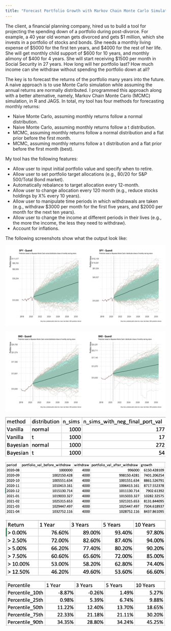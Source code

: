 ```yaml
---
title: "Forecast Portfolio Growth with Markov Chain Monte Carlo Simulation"
---
```


The client, a financial planning company, hired us to build a tool for projecting the spending down of a portfolio during post-divorce. For example, a 40 year old woman gets divorced and gets $1 million, which she invests in a portfolio of stocks and bonds. She needs a monthly living expense of $5000 for the first ten years, and $4000 for the rest of her life. She will get monthly child support of $600 for 10 years, and monthly alimony of $400 for 4 years. She will start receiving $1500 per month in Social Security in 27 years. How long will her portfolio last? How much income can she withdraw without spending the portfolio down at all?

The key is to forecast the returns of the portfolio many years into the future. A naive approach is to use Monte Carlo simulation while assuming the annual returns are normally distributed. I programmed this approach along with a better alternative, namely, Markov Chain Monte Carlo (MCMC) simulation, in R and JAGS. In total, my tool has four methods for forecasting monthly returns:

- Naive Monte Carlo, assuming monthly returns follow a normal distribution.
- Naive Monte Carlo, assuming monthly returns follow a t distribution.
- MCMC, assuming monthly returns follow a normal distribution and a flat prior before the first month.
- MCMC, assuming monthly returns follow a t distribution and a flat prior before the first month (best).

My tool has the following features:

- Allow user to input initial portfolio value and specify when to retire.
- Allow user to set portfolio target allocations (e.g., 80/20 for S&P 500/Total Bond market).
- Automatically rebalance to target allocation every 12-month.
- Allow user to change allocation every 120 month (e.g., reduce stocks holdings by X% every 10 years).
- Allow user to manipulate time periods in which withdrawals are taken (e.g., withdraw $3000 per month for the first five years, and $2000 per month for the next ten years).
- Allow user to change the income at different periods in their lives (e.g., the more the income, the less they need to withdraw).
- Account for inflations.

The following screenshots show what the output look like:

![](/images/projects/forecast_portfolio_growth_with_mcmc/quandl-spy-monthly-bayesian.png)

![](/images/projects/forecast_portfolio_growth_with_mcmc/quandl-bnd-monthly-bayesian.png)

![](/images/projects/forecast_portfolio_growth_with_mcmc/p0.png)

![](/images/projects/forecast_portfolio_growth_with_mcmc/p1.png)

![](/images/projects/forecast_portfolio_growth_with_mcmc/p2.png)

![](/images/projects/forecast_portfolio_growth_with_mcmc/p3.png)
